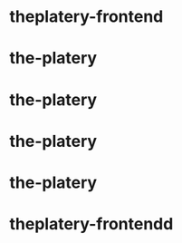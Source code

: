 # theplatery-frontend
# the-platery
# the-platery
# the-platery
# the-platery
# theplatery-frontendd
